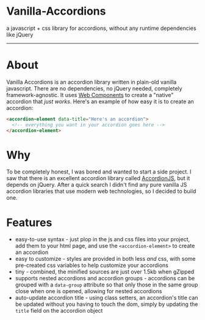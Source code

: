 # Vanilla-Accordions
a javascript + css library for accordions, without any runtime dependencies like jQuery

---
# About

Vanilla Accordions is an accordion library written in plain-old vanilla javascript. There are no dependencies, no jQuery needed, completely framework-agnostic. It uses [Web Components](https://developer.mozilla.org/en-US/docs/Web/Web_Components) to create a "native" accordion that _just works_. Here's an example of how easy it is to create an accordion:

```html
<accordion-element data-title="Here's an accordion">
  <!-- everything you want in your accordion goes here -->
</accordion-element>
```

# Why
To be completely honest, I was bored and wanted to start a side project. I saw that there is an excellent accordion library called [AccordionJS](https://github.com/awps/Accordion.JS), but it depends on jQuery. After a quick search I didn't find any pure vanilla JS accordion libraries that use modern web technologies, so I decided to build one.

# Features
- easy-to-use syntax - just plop in the js and css files into your project, add them to your html page, and use the `<accordion-element>` to create an accordion
- easy to customize - styles are provided in both less _and_ css, with some pre-created css variables to help customize your accordions
- tiny - combined, the minified sources are just over 1.5kb when gZipped
- supports nested accordions and accordion groups - accordions can be grouped with a `data-group` attribute so that only those in the same group close when one is opened, allowing for nested accordions
- auto-update accordion title - using class setters, an accordion's title can be updated without you having to touch the dom, simply by updating the `title` field on the accordion object
